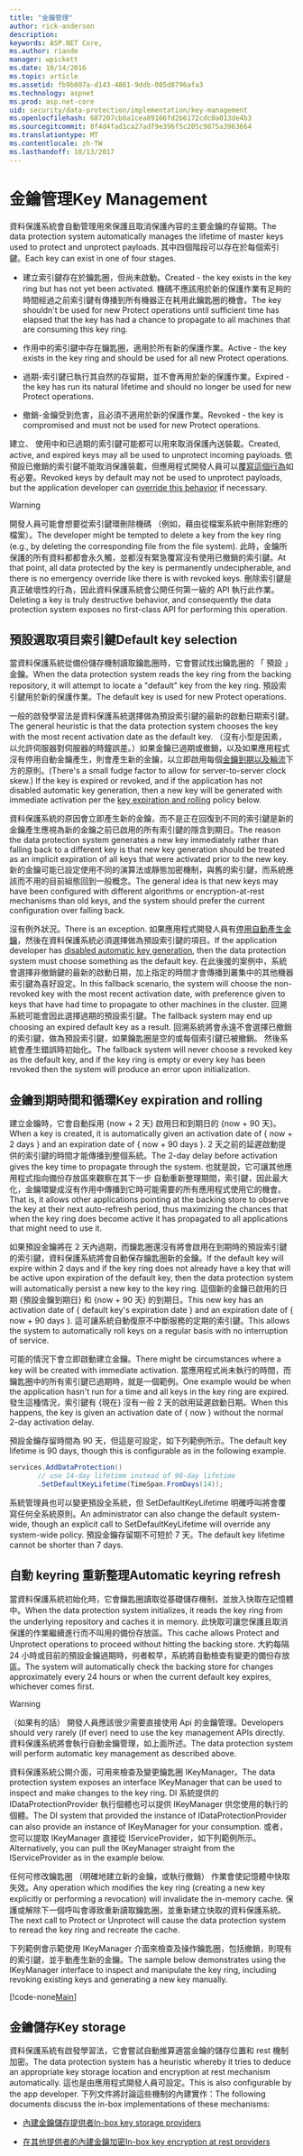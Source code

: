 ```yaml
---
title: "金鑰管理"
author: rick-anderson
description: 
keywords: ASP.NET Core,
ms.author: riande
manager: wpickett
ms.date: 10/14/2016
ms.topic: article
ms.assetid: fb9b807a-d143-4861-9ddb-005d8796afa3
ms.technology: aspnet
ms.prod: asp.net-core
uid: security/data-protection/implementation/key-management
ms.openlocfilehash: 687207cb6a1cea89166fd2b6172cdc0a013de4b3
ms.sourcegitcommit: 8f4d4fad1ca27adf9e396f5c205c9875a3963664
ms.translationtype: MT
ms.contentlocale: zh-TW
ms.lasthandoff: 10/13/2017
---
```

# <a name="key-management"></a><span data-ttu-id="97f0b-103">金鑰管理</span><span class="sxs-lookup"><span data-stu-id="97f0b-103">Key Management</span></span>

<a name="data-protection-implementation-key-management"></a>

<span data-ttu-id="97f0b-104">資料保護系統會自動管理用來保護且取消保護內容的主要金鑰的存留期。</span><span class="sxs-lookup"><span data-stu-id="97f0b-104">The data protection system automatically manages the lifetime of master keys used to protect and unprotect payloads.</span></span> <span data-ttu-id="97f0b-105">其中四個階段可以存在於每個索引鍵。</span><span class="sxs-lookup"><span data-stu-id="97f0b-105">Each key can exist in one of four stages.</span></span>

* <span data-ttu-id="97f0b-106">建立索引鍵存在於鑰匙圈，但尚未啟動。</span><span class="sxs-lookup"><span data-stu-id="97f0b-106">Created - the key exists in the key ring but has not yet been activated.</span></span> <span data-ttu-id="97f0b-107">機碼不應該用於新的保護作業有足夠的時間經過之前索引鍵有傳播到所有機器正在耗用此鑰匙圈的機會。</span><span class="sxs-lookup"><span data-stu-id="97f0b-107">The key shouldn't be used for new Protect operations until sufficient time has elapsed that the key has had a chance to propagate to all machines that are consuming this key ring.</span></span>

* <span data-ttu-id="97f0b-108">作用中的索引鍵中存在鑰匙圈，適用於所有新的保護作業。</span><span class="sxs-lookup"><span data-stu-id="97f0b-108">Active - the key exists in the key ring and should be used for all new Protect operations.</span></span>

* <span data-ttu-id="97f0b-109">過期-索引鍵已執行其自然的存留期，並不會再用於新的保護作業。</span><span class="sxs-lookup"><span data-stu-id="97f0b-109">Expired - the key has run its natural lifetime and should no longer be used for new Protect operations.</span></span>

* <span data-ttu-id="97f0b-110">撤銷-金鑰受到危害，且必須不適用於新的保護作業。</span><span class="sxs-lookup"><span data-stu-id="97f0b-110">Revoked - the key is compromised and must not be used for new Protect operations.</span></span>

<span data-ttu-id="97f0b-111">建立、 使用中和已過期的索引鍵可能都可以用來取消保護內送裝載。</span><span class="sxs-lookup"><span data-stu-id="97f0b-111">Created, active, and expired keys may all be used to unprotect incoming payloads.</span></span> <span data-ttu-id="97f0b-112">依預設已撤銷的索引鍵不能取消保護裝載，但應用程式開發人員可以[覆寫這個行為](../consumer-apis/dangerous-unprotect.md#data-protection-consumer-apis-dangerous-unprotect)如有必要。</span><span class="sxs-lookup"><span data-stu-id="97f0b-112">Revoked keys by default may not be used to unprotect payloads, but the application developer can [override this behavior](../consumer-apis/dangerous-unprotect.md#data-protection-consumer-apis-dangerous-unprotect) if necessary.</span></span>

>[!WARNING]
> <span data-ttu-id="97f0b-113">開發人員可能會想要從索引鍵環刪除機碼 （例如，藉由從檔案系統中刪除對應的檔案）。</span><span class="sxs-lookup"><span data-stu-id="97f0b-113">The developer might be tempted to delete a key from the key ring (e.g., by deleting the corresponding file from the file system).</span></span> <span data-ttu-id="97f0b-114">此時，金鑰所保護的所有資料都都會永久觸，並都沒有緊急覆寫沒有使用已撤銷的索引鍵。</span><span class="sxs-lookup"><span data-stu-id="97f0b-114">At that point, all data protected by the key is permanently undecipherable, and there is no emergency override like there is with revoked keys.</span></span> <span data-ttu-id="97f0b-115">刪除索引鍵是真正破壞性的行為，因此資料保護系統會公開任何第一級的 API 執行此作業。</span><span class="sxs-lookup"><span data-stu-id="97f0b-115">Deleting a key is truly destructive behavior, and consequently the data protection system exposes no first-class API for performing this operation.</span></span>

## <a name="default-key-selection"></a><span data-ttu-id="97f0b-116">預設選取項目索引鍵</span><span class="sxs-lookup"><span data-stu-id="97f0b-116">Default key selection</span></span>

<span data-ttu-id="97f0b-117">當資料保護系統從備份儲存機制讀取鑰匙圈時，它會嘗試找出鑰匙圈的 「 預設 」 金鑰。</span><span class="sxs-lookup"><span data-stu-id="97f0b-117">When the data protection system reads the key ring from the backing repository, it will attempt to locate a "default" key from the key ring.</span></span> <span data-ttu-id="97f0b-118">預設索引鍵用於新的保護作業。</span><span class="sxs-lookup"><span data-stu-id="97f0b-118">The default key is used for new Protect operations.</span></span>

<span data-ttu-id="97f0b-119">一般的啟發學習法是資料保護系統選擇做為預設索引鍵的最新的啟動日期索引鍵。</span><span class="sxs-lookup"><span data-stu-id="97f0b-119">The general heuristic is that the data protection system chooses the key with the most recent activation date as the default key.</span></span> <span data-ttu-id="97f0b-120">（沒有小型是因素，以允許伺服器對伺服器的時鐘誤差。）如果金鑰已過期或撤銷，以及如果應用程式沒有停用自動金鑰產生，則會產生新的金鑰，以立即啟用每個[金鑰到期以及輪流](xref:security/data-protection/implementation/key-management#data-protection-implementation-key-management-expiration)下方的原則。</span><span class="sxs-lookup"><span data-stu-id="97f0b-120">(There's a small fudge factor to allow for server-to-server clock skew.) If the key is expired or revoked, and if the application has not disabled automatic key generation, then a new key will be generated with immediate activation per the [key expiration and rolling](xref:security/data-protection/implementation/key-management#data-protection-implementation-key-management-expiration) policy below.</span></span>

<span data-ttu-id="97f0b-121">資料保護系統的原因會立即產生新的金鑰，而不是正在回復到不同的索引鍵是新的金鑰產生應視為新的金鑰之前已啟用的所有索引鍵的隱含到期日。</span><span class="sxs-lookup"><span data-stu-id="97f0b-121">The reason the data protection system generates a new key immediately rather than falling back to a different key is that new key generation should be treated as an implicit expiration of all keys that were activated prior to the new key.</span></span> <span data-ttu-id="97f0b-122">新的金鑰可能已設定使用不同的演算法或靜態加密機制，與舊的索引鍵，而系統應該而不用的目前組態回到一般概念。</span><span class="sxs-lookup"><span data-stu-id="97f0b-122">The general idea is that new keys may have been configured with different algorithms or encryption-at-rest mechanisms than old keys, and the system should prefer the current configuration over falling back.</span></span>

<span data-ttu-id="97f0b-123">沒有例外狀況。</span><span class="sxs-lookup"><span data-stu-id="97f0b-123">There is an exception.</span></span> <span data-ttu-id="97f0b-124">如果應用程式開發人員有[停用自動產生金鑰](../configuration/overview.md#data-protection-configuring-disable-automatic-key-generation)，然後在資料保護系統必須選擇做為預設索引鍵的項目。</span><span class="sxs-lookup"><span data-stu-id="97f0b-124">If the application developer has [disabled automatic key generation](../configuration/overview.md#data-protection-configuring-disable-automatic-key-generation), then the data protection system must choose something as the default key.</span></span> <span data-ttu-id="97f0b-125">在此後援的案例中，系統會選擇非撤銷鍵的最新的啟動日期，加上指定的時間才會傳播到叢集中的其他機器索引鍵為喜好設定。</span><span class="sxs-lookup"><span data-stu-id="97f0b-125">In this fallback scenario, the system will choose the non-revoked key with the most recent activation date, with preference given to keys that have had time to propagate to other machines in the cluster.</span></span> <span data-ttu-id="97f0b-126">回溯系統可能會因此選擇過期的預設索引鍵。</span><span class="sxs-lookup"><span data-stu-id="97f0b-126">The fallback system may end up choosing an expired default key as a result.</span></span> <span data-ttu-id="97f0b-127">回溯系統將會永遠不會選擇已撤銷的索引鍵，做為預設索引鍵，如果鑰匙圈是空的或每個索引鍵已被撤銷。 然後系統會產生錯誤時初始化。</span><span class="sxs-lookup"><span data-stu-id="97f0b-127">The fallback system will never choose a revoked key as the default key, and if the key ring is empty or every key has been revoked then the system will produce an error upon initialization.</span></span>

<a name="data-protection-implementation-key-management-expiration"></a>

## <a name="key-expiration-and-rolling"></a><span data-ttu-id="97f0b-128">金鑰到期時間和循環</span><span class="sxs-lookup"><span data-stu-id="97f0b-128">Key expiration and rolling</span></span>

<span data-ttu-id="97f0b-129">建立金鑰時，它會自動採用 {now + 2 天} 啟用日和到期日的 {now + 90 天}。</span><span class="sxs-lookup"><span data-stu-id="97f0b-129">When a key is created, it is automatically given an activation date of { now + 2 days } and an expiration date of { now + 90 days }.</span></span> <span data-ttu-id="97f0b-130">2 天之前的延遲啟動提供的索引鍵的時間才能傳播到整個系統。</span><span class="sxs-lookup"><span data-stu-id="97f0b-130">The 2-day delay before activation gives the key time to propagate through the system.</span></span> <span data-ttu-id="97f0b-131">也就是說，它可讓其他應用程式指向備份存放區來觀察在其下一步 自動重新整理期間，索引鍵，因此最大化，金鑰環變成沒有作用中傳播到它時可能需要的所有應用程式使用它的機會。</span><span class="sxs-lookup"><span data-stu-id="97f0b-131">That is, it allows other applications pointing at the backing store to observe the key at their next auto-refresh period, thus maximizing the chances that when the key ring does become active it has propagated to all applications that might need to use it.</span></span>

<span data-ttu-id="97f0b-132">如果預設金鑰將在 2 天內過期，而鑰匙圈還沒有將會啟用在到期時的預設索引鍵的索引鍵，資料保護系統將會自動保存鑰匙圈新的金鑰。</span><span class="sxs-lookup"><span data-stu-id="97f0b-132">If the default key will expire within 2 days and if the key ring does not already have a key that will be active upon expiration of the default key, then the data protection system will automatically persist a new key to the key ring.</span></span> <span data-ttu-id="97f0b-133">這個新的金鑰已啟用的日期 {預設金鑰到期日} 和 {now + 90 天} 的到期日。</span><span class="sxs-lookup"><span data-stu-id="97f0b-133">This new key has an activation date of { default key's expiration date } and an expiration date of { now + 90 days }.</span></span> <span data-ttu-id="97f0b-134">這可讓系統自動復原不中斷服務的定期的索引鍵。</span><span class="sxs-lookup"><span data-stu-id="97f0b-134">This allows the system to automatically roll keys on a regular basis with no interruption of service.</span></span>

<span data-ttu-id="97f0b-135">可能的情況下會立即啟動建立金鑰。</span><span class="sxs-lookup"><span data-stu-id="97f0b-135">There might be circumstances where a key will be created with immediate activation.</span></span> <span data-ttu-id="97f0b-136">當應用程式尚未執行的時間，而鑰匙圈中的所有索引鍵已過期時，就是一個範例。</span><span class="sxs-lookup"><span data-stu-id="97f0b-136">One example would be when the application hasn't run for a time and all keys in the key ring are expired.</span></span> <span data-ttu-id="97f0b-137">發生這種情況，索引鍵有 {現在} 沒有一般 2 天的啟用延遲啟動日期。</span><span class="sxs-lookup"><span data-stu-id="97f0b-137">When this happens, the key is given an activation date of { now } without the normal 2-day activation delay.</span></span>

<span data-ttu-id="97f0b-138">預設金鑰存留時間為 90 天，但這是可設定，如下列範例所示。</span><span class="sxs-lookup"><span data-stu-id="97f0b-138">The default key lifetime is 90 days, though this is configurable as in the following example.</span></span>

```csharp
services.AddDataProtection()
       // use 14-day lifetime instead of 90-day lifetime
       .SetDefaultKeyLifetime(TimeSpan.FromDays(14));
   ```

<span data-ttu-id="97f0b-139">系統管理員也可以變更預設全系統，但 SetDefaultKeyLifetime 明確呼叫將會覆寫任何全系統原則。</span><span class="sxs-lookup"><span data-stu-id="97f0b-139">An administrator can also change the default system-wide, though an explicit call to SetDefaultKeyLifetime will override any system-wide policy.</span></span> <span data-ttu-id="97f0b-140">預設金鑰存留期不可短於 7 天。</span><span class="sxs-lookup"><span data-stu-id="97f0b-140">The default key lifetime cannot be shorter than 7 days.</span></span>

## <a name="automatic-keyring-refresh"></a><span data-ttu-id="97f0b-141">自動 keyring 重新整理</span><span class="sxs-lookup"><span data-stu-id="97f0b-141">Automatic keyring refresh</span></span>

<span data-ttu-id="97f0b-142">當資料保護系統初始化時，它會鑰匙圈讀取從基礎儲存機制，並放入快取在記憶體中。</span><span class="sxs-lookup"><span data-stu-id="97f0b-142">When the data protection system initializes, it reads the key ring from the underlying repository and caches it in memory.</span></span> <span data-ttu-id="97f0b-143">此快取可讓您保護且取消保護的作業繼續進行而不叫用的備份存放區。</span><span class="sxs-lookup"><span data-stu-id="97f0b-143">This cache allows Protect and Unprotect operations to proceed without hitting the backing store.</span></span> <span data-ttu-id="97f0b-144">大約每隔 24 小時或目前的預設金鑰過期時，何者較早，系統將自動檢查有變更的備份存放區。</span><span class="sxs-lookup"><span data-stu-id="97f0b-144">The system will automatically check the backing store for changes approximately every 24 hours or when the current default key expires, whichever comes first.</span></span>

>[!WARNING]
> <span data-ttu-id="97f0b-145">（如果有的話） 開發人員應該很少需要直接使用 Api 的金鑰管理。</span><span class="sxs-lookup"><span data-stu-id="97f0b-145">Developers should very rarely (if ever) need to use the key management APIs directly.</span></span> <span data-ttu-id="97f0b-146">資料保護系統將會執行自動金鑰管理，如上面所述。</span><span class="sxs-lookup"><span data-stu-id="97f0b-146">The data protection system will perform automatic key management as described above.</span></span>

<span data-ttu-id="97f0b-147">資料保護系統公開介面，可用來檢查及變更鑰匙圈 IKeyManager。</span><span class="sxs-lookup"><span data-stu-id="97f0b-147">The data protection system exposes an interface IKeyManager that can be used to inspect and make changes to the key ring.</span></span> <span data-ttu-id="97f0b-148">DI 系統提供的 IDataProtectionProvider 執行個體也可以提供 IKeyManager 供您使用的執行的個體。</span><span class="sxs-lookup"><span data-stu-id="97f0b-148">The DI system that provided the instance of IDataProtectionProvider can also provide an instance of IKeyManager for your consumption.</span></span> <span data-ttu-id="97f0b-149">或者，您可以提取 IKeyManager 直接從 IServiceProvider，如下列範例所示。</span><span class="sxs-lookup"><span data-stu-id="97f0b-149">Alternatively, you can pull the IKeyManager straight from the IServiceProvider as in the example below.</span></span>

<span data-ttu-id="97f0b-150">任何可修改鑰匙圈 （明確地建立新的金鑰，或執行撤銷） 作業會使記憶體中快取失效。</span><span class="sxs-lookup"><span data-stu-id="97f0b-150">Any operation which modifies the key ring (creating a new key explicitly or performing a revocation) will invalidate the in-memory cache.</span></span> <span data-ttu-id="97f0b-151">保護或解除下一個呼叫會導致重新讀取鑰匙圈，並重新建立快取的資料保護系統。</span><span class="sxs-lookup"><span data-stu-id="97f0b-151">The next call to Protect or Unprotect will cause the data protection system to reread the key ring and recreate the cache.</span></span>

<span data-ttu-id="97f0b-152">下列範例會示範使用 IKeyManager 介面來檢查及操作鑰匙圈，包括撤銷，則現有的索引鍵，並手動產生新的金鑰。</span><span class="sxs-lookup"><span data-stu-id="97f0b-152">The sample below demonstrates using the IKeyManager interface to inspect and manipulate the key ring, including revoking existing keys and generating a new key manually.</span></span>

[!code-none[Main](key-management/samples/key-management.cs)]

## <a name="key-storage"></a><span data-ttu-id="97f0b-153">金鑰儲存</span><span class="sxs-lookup"><span data-stu-id="97f0b-153">Key storage</span></span>

<span data-ttu-id="97f0b-154">資料保護系統有啟發學習法，它會嘗試自動推算適當金鑰的儲存位置和 rest 機制加密。</span><span class="sxs-lookup"><span data-stu-id="97f0b-154">The data protection system has a heuristic whereby it tries to deduce an appropriate key storage location and encryption at rest mechanism automatically.</span></span> <span data-ttu-id="97f0b-155">這也是由應用程式開發人員可設定。</span><span class="sxs-lookup"><span data-stu-id="97f0b-155">This is also configurable by the app developer.</span></span> <span data-ttu-id="97f0b-156">下列文件將討論這些機制的內建實作：</span><span class="sxs-lookup"><span data-stu-id="97f0b-156">The following documents discuss the in-box implementations of these mechanisms:</span></span>

* [<span data-ttu-id="97f0b-157">內建金鑰儲存提供者</span><span class="sxs-lookup"><span data-stu-id="97f0b-157">In-box key storage providers</span></span>](key-storage-providers.md#data-protection-implementation-key-storage-providers)

* [<span data-ttu-id="97f0b-158">在其他提供者的內建金鑰加密</span><span class="sxs-lookup"><span data-stu-id="97f0b-158">In-box key encryption at rest providers</span></span>](key-encryption-at-rest.md#data-protection-implementation-key-encryption-at-rest-providers)

